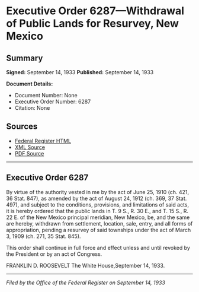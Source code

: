 # Executive Order 6287—Withdrawal of Public Lands for Resurvey, New Mexico

## Summary

**Signed:** September 14, 1933
**Published:** September 14, 1933

**Document Details:**
- Document Number: None
- Executive Order Number: 6287
- Citation: None

## Sources
- [Federal Register HTML](https://www.presidency.ucsb.edu/documents/executive-order-6287-withdrawal-public-lands-for-resurvey-new-mexico)
- [XML Source](None)
- [PDF Source](None)

---

## Executive Order 6287

By virtue of the authority vested in me by the act of June 25, 1910 (ch. 421, 36 Stat. 847), as amended by the act of August 24, 1912 (ch. 369, 37 Stat. 497), and subject to the conditions, provisions, and limitations of said acts, it is hereby ordered that the public lands in T. 9 S., R. 30 E., and T. 15 S., R. 22 E. of the New Mexico principal meridian, New Mexico, be, and the same are hereby, withdrawn from settlement, location, sale, entry, and all forms of appropriation, pending a resurvey of said townships under the act of March 3, 1909 (ch. 271, 35 Stat. 845).

This order shall continue in full force and effect unless and until revoked by the President or by an act of Congress.

FRANKLIN D. ROOSEVELT
The White House,September 14, 1933.

---

*Filed by the Office of the Federal Register on September 14, 1933*
